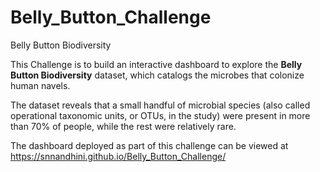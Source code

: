 # Belly_Button_Challenge
Belly Button Biodiversity

This Challenge is to build an interactive dashboard to explore the **Belly Button Biodiversity** dataset, which catalogs the microbes that colonize human navels.

The dataset reveals that a small handful of microbial species (also called operational taxonomic units, or OTUs, in the study) were present in more than 70% of people, while the rest were relatively rare.

The dashboard deployed as part of this challenge can be viewed at https://snnandhini.github.io/Belly_Button_Challenge/

